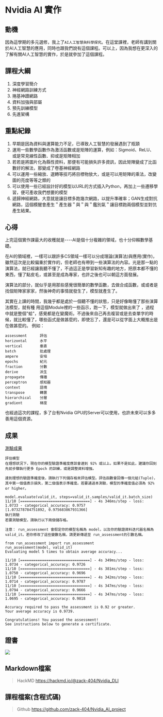 # Nvidia AI 實作

## 動機

因為這學期的多元選修，我上了```AI人工智慧與科學探究```。在這堂課裡，老師有講到關於AI人工智慧的應用，同時也跟我們說有這個課程。可以上，因為我想在更深入的了解有關AI人工智慧的實作，於是就參加了這個課程。

## 課程大綱

1.  深度學習簡介 
2.  神經網路訓練方式 
3.  捲基神蹟網路
4.  資料加強與部屬
5.  預先訓練模型
6.  先進架構


## 重點紀錄

1. 早期是因為資料與運算能力不足，已導致人工智慧的發展遇到了瓶頸
2. 運用一些數學函數作為激活函數或是矩陣的運算，例如：Sigmoid、ReLU、或是常見線性函數、抑或是矩陣相加
3. 若若是將圖片化為縣性資料，那便有可能損失許多資訊，因此矩陣變成了比函數好的解法，那變成了卷基神經網路
4. 可以運用一些縮放、選轉等技巧將目標物放大，或是可以用矩陣的乘法，改變圖的亮度等等之類的
5. 可以使用一些已經設計好的模型以URL的方式插入Python，再加上一些遷移學習，便可產收我們想要的模型
6. 遞歸神經網路，大意就是讓目標多跑幾次網路，以提升準確率；GAN生成對抗網路，這個模醒會產生＂產生器＂與＂與＂鑑別氣＂讓目標跑兩個模型並對忼產生結果。

## 心得

上完這個實作課最大的收穫就是----AI是個十分複雜的領域，也十分仰賴數學基礎。

在AI的領域裡，一樣可以跟許多CS領域一樣可以分成理論(演算法)與應用(實作)，雖然這次是比較偏重於實作的，但老師也有帶到一些演算法的內容。光是那一點的演算法，就已經讓我聽不懂了，不過這正是學習新知有趣的地方，把原本都不懂的東西，懂了點皮毛，或甚至是成為專家，也許之後也可以朝這方面發展。

演算法的部分，就似乎是用那些感覺很簡單的數學函數，去做合成函數，或或者是找個矩陣家家家，然後神奇的事情就發生了，模型就產生了。

其實在上課的時間，我幾乎都是處於一個聽不懂的狀態，只是好像略懂了那些演算法模型，就有種 用這個Module裡的一些函示，跑一下，模型就做出來了 ，過程中就是整個"蛤"，感覺都是在變魔術。不過後來自己再去複習或是去查單字的時候，就比較懂了，哪些函式是做甚麼的，即使忘了，還是可以從字面上大概推出是在做甚麼的。
例如：

    assessment      評估
	horizontal      水平
	vertical        垂直
	batch           批處理
	ampere          安培
	epochs          紀元
	fraction        分數
	derive          派生
	propagate       傳播
	perceptron      感知器
	context         語境
	transpose       轉置
	hierarchical    分層
	gradient        梯度



也經過這次的課程，多了台有Nvidia GPU的Server可以使用，也許未來可以多多善用這個資源。

## 成果
[測驗成果](https://github.com/zack-404/Nvidia_AI_project/blob/main/07.py)

```
評估模型
在理想狀況下，現在你的模型驗證準確度應該會達到 92% 或以上。如果不是如此，建議你回到先前步驟執行更多 Epoch 的訓練，或是調整資料增強。

達到理想的驗證準確度後，請執行下列儲存格來評估模型。評估函數會回傳一個元組(Tuple)，其中第一個值表示損失，第二個值表示準確度。若要通過本測驗，模型的準確度值必須為 92% or higher。

model.evaluate(valid_it, steps=valid_it.samples/valid_it.batch_size)
11/10 [================================] - 4s 346ms/step - loss: 1.0733 - categorical_accuracy: 0.9757
[1.073278784751892, 0.975683867931366]
執行測驗
若要測驗模型，請執行以下兩個儲存格。

注意： run_assessment 會假定你的模型名稱為 model，以及你的驗證資料迭代器名稱為 valid_it。若你修改了這些變數名稱，請更新傳遞至 run_assessment的引數名稱。

from run_assessment import run_assessment
run_assessment(model, valid_it)
Evaluating model 5 times to obtain average accuracy...

11/10 [================================] - 4s 349ms/step - loss: 1.0734 - categorical_accuracy: 0.9726
11/10 [================================] - 4s 381ms/step - loss: 1.0750 - categorical_accuracy: 0.9696
11/10 [================================] - 4s 342ms/step - loss: 1.0714 - categorical_accuracy: 0.9787
11/10 [================================] - 4s 347ms/step - loss: 1.0794 - categorical_accuracy: 0.9666
11/10 [================================] - 4s 347ms/step - loss: 1.0695 - categorical_accuracy: 0.9818

Accuracy required to pass the assessment is 0.92 or greater.
Your average accuracy is 0.9739.

Congratulations! You passed the assessment!
See instructions below to generate a certificate.
```

## 證書
![](https://i.imgur.com/8eXQrL0.png)

## Markdown檔案

> HackMD	https://hackmd.io/@zack-404/Nvidia_DLI

## 課程檔案(含程式碼)

> Github	https://github.com/zack-404/Nvidia_AI_project
